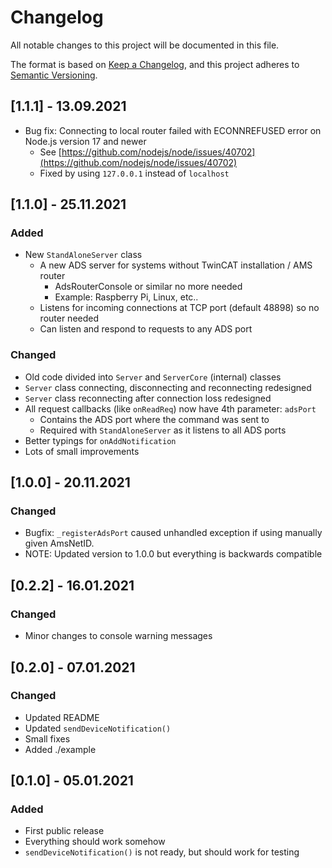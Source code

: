 # Changelog
All notable changes to this project will be documented in this file.

The format is based on [Keep a Changelog](https://keepachangelog.com/en/1.0.0/),
and this project adheres to [Semantic Versioning](https://semver.org/spec/v2.0.0.html).

## [1.1.1] - 13.09.2021
- Bug fix: Connecting to local router failed with ECONNREFUSED error on Node.js version 17 and newer
  - See [https://github.com/nodejs/node/issues/40702](https://github.com/nodejs/node/issues/40702)
  - Fixed by using `127.0.0.1` instead of `localhost`

## [1.1.0] - 25.11.2021
### Added
- New `StandAloneServer` class
  - A new ADS server for systems without TwinCAT installation / AMS router
    - AdsRouterConsole or similar no more needed
    - Example: Raspberry Pi, Linux, etc..
  - Listens for incoming connections at TCP port (default 48898) so no router needed
  - Can listen and respond to requests to any ADS port

### Changed
- Old code divided into `Server` and `ServerCore` (internal) classes
- `Server` class connecting, disconnecting and reconnecting redesigned
- `Server` class reconnecting after connection loss redesigned
- All request callbacks (like `onReadReq`) now have 4th parameter: `adsPort`
  - Contains the ADS port where the command was sent to
  - Required with `StandAloneServer` as it listens to all ADS ports
- Better typings for `onAddNotification`
- Lots of small improvements

## [1.0.0] - 20.11.2021
### Changed
- Bugfix: `_registerAdsPort` caused unhandled exception if using manually given AmsNetID.
- NOTE: Updated version to 1.0.0 but everything is backwards compatible

## [0.2.2] - 16.01.2021
### Changed
- Minor changes to console warning messages

## [0.2.0] - 07.01.2021
### Changed
- Updated README
- Updated `sendDeviceNotification()`
- Small fixes
- Added ./example

## [0.1.0] - 05.01.2021
### Added
- First public release
- Everything should work somehow
- `sendDeviceNotification()` is not ready, but should work for testing